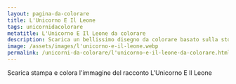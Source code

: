 ```yaml
---
layout: pagina-da-colorare
title: L'Unicorno E Il Leone
tags: unicornidacolorare
metatitle: L'Unicorno E Il Leone da colorare
description: Scarica un bellissimo disegno da colorare basato sulla storia L'Unicorno E Il Leone
image: /assets/images/l'unicorno-e-il-leone.webp
permalink: /unicorni-da-colorare/l'unicorno-e-il-leone-da-colorare.html
---
```

Scarica stampa e colora l'immagine del racconto L'Unicorno E Il Leone
